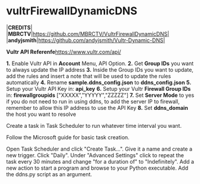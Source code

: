# vultrFirewallDynamicDNS

|**CREDITS**|
|**MBRCTV**|https://github.com/MBRCTV/VultrFirewallDynamicDNS|
|**andyjsmith**|https://github.com/andyjsmith/Vultr-Dynamic-DNS|

**Vultr API Referenfe**https://www.vultr.com/api/

**1.** Enable Vultr API in **Account** Menu, API Option.
**2.** Get **Group IDs** you want to always update the IP address
**3.** Inside the Group IDs you want to update, add the rules and insert a note that will be used to update the rules automatically 
**4.** Rename **sample.ddns_config.json** to **ddns_config.json**
**5.** Setup your Vultr API Key in: **api_key**
**6.** Setup your Vultr **Firewall Group IDs** in: **firewallgroupids** ["XXXXX","YYYYY","ZZZZZ"]
**7.** Set **Server Mode** to yes if you do not need to run in using ddns, to add the server IP to firewall, remember to allow this IP address to use the API Key
**8.** Set **ddns_domain** the host you want to resolve

Create a task in Task Scheduler to run whatever time interval you want. 

Follow the Microsoft guide for basic task creation.

Open Task Scheduler and click "Create Task...".
Give it a name and create a new trigger.
Click "Daily". Under "Advanced Settings" click to repeat the task every 30 minutes and change "for a duration of" to "Indefinitely".
Add a new action to start a program and browse to your Python executable. Add the ddns.py script as an argument.

